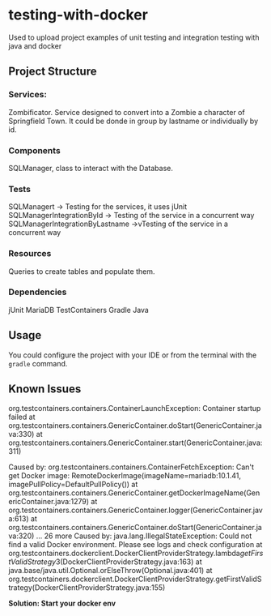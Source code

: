 # testing-with-docker
Used to upload project examples of unit testing and integration testing with java and docker

## Project Structure
### Services:
Zombificator. Service designed to convert into a Zombie a character of Springfield Town.
It could be donde in group by lastname or individually by id.

### Components
SQLManager, class to interact with the Database.

### Tests
SQLManagert -> Testing for the services, it uses jUnit
SQLManagerIntegrationById -> Testing of the service in a concurrent way
SQLManagerIntegrationByLastname ->vTesting of the service in a concurrent way

### Resources
Queries to create tables and populate them.

### Dependencies
jUnit
MariaDB
TestContainers
Gradle
Java

## Usage
You could configure the project with your IDE or from the terminal with the `gradle` command.

## Known Issues

org.testcontainers.containers.ContainerLaunchException: Container startup failed
	at org.testcontainers.containers.GenericContainer.doStart(GenericContainer.java:330)
	at org.testcontainers.containers.GenericContainer.start(GenericContainer.java:311)

Caused by: org.testcontainers.containers.ContainerFetchException: Can't get Docker image: RemoteDockerImage(imageName=mariadb:10.1.41, imagePullPolicy=DefaultPullPolicy())
	at org.testcontainers.containers.GenericContainer.getDockerImageName(GenericContainer.java:1279)
	at org.testcontainers.containers.GenericContainer.logger(GenericContainer.java:613)
	at org.testcontainers.containers.GenericContainer.doStart(GenericContainer.java:320)
	... 26 more
Caused by: java.lang.IllegalStateException: Could not find a valid Docker environment. Please see logs and check configuration
	at org.testcontainers.dockerclient.DockerClientProviderStrategy.lambda$getFirstValidStrategy$3(DockerClientProviderStrategy.java:163)
	at java.base/java.util.Optional.orElseThrow(Optional.java:401)
	at org.testcontainers.dockerclient.DockerClientProviderStrategy.getFirstValidStrategy(DockerClientProviderStrategy.java:155)

**Solution: Start your docker env**

